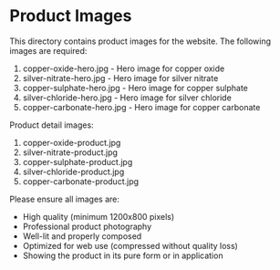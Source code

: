 # Product Images

This directory contains product images for the website. The following images are required:

1. copper-oxide-hero.jpg - Hero image for copper oxide
2. silver-nitrate-hero.jpg - Hero image for silver nitrate
3. copper-sulphate-hero.jpg - Hero image for copper sulphate
4. silver-chloride-hero.jpg - Hero image for silver chloride
5. copper-carbonate-hero.jpg - Hero image for copper carbonate

Product detail images:
1. copper-oxide-product.jpg
2. silver-nitrate-product.jpg
3. copper-sulphate-product.jpg
4. silver-chloride-product.jpg
5. copper-carbonate-product.jpg

Please ensure all images are:
- High quality (minimum 1200x800 pixels)
- Professional product photography
- Well-lit and properly composed
- Optimized for web use (compressed without quality loss)
- Showing the product in its pure form or in application 